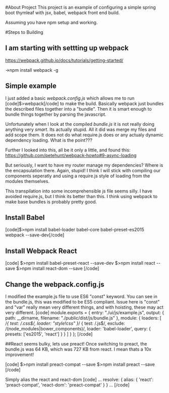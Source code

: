 #About Project
This project is an example of configuring a simple spring boot thymleaf with jsx, babel, webpack front end build.

Assuming you have npm setup and working.

#Steps to Building
## I am starting with settting up webpack
https://webpack.github.io/docs/tutorials/getting-started/

->npm install webpack -g

## Simple example
I just added a basic *webpack.config.js* which allows me to run [code]$>webpack[/code] to make the build.  Basically
webpack just bundles the described files together into a "bundle".  Then it is smart enough to bundle things together
by parsing the javascript.  

Unfortunately when I look at the compiled *bundle.js* it is not really doing anything very *smart*.  Its actually stupid.  All
it did was merge my files and add scope them.  It does not do what require.js does or any actualy dynamic dependency loading.
What is the point???

Further I looked into this, all be it only a little, and found this: https://github.com/petehunt/webpack-howto#9-async-loading

But seriously, I want to have my router manage my dependencies?  Where is the encapsulation there.  Again, stupid!  I think
I will stick with compiling our components seperatly and using a require.js style of loading from the modules themselves.

This transpilation into some incomprehensible js file seems silly.  I have avoided require.js, but I think its better than
this.  I think using webpack to make base bundles is probably pretty good.

## Install Babel
[code]$>npm install babel-loader babel-core babel-preset-es2015 webpack --save-dev[/code]

## Install Webpack React
[code]
$>npm install babel-preset-react --save-dev
$>npm install react --save
$>npm install react-dom --save
[/code]


## Change the webpack.config.js
I modified the example.js file to use ES6 "const" keyword.  You can see in the bundle.js, this was modified to be ES5 compliant. Issue
here is "const" and "var" really mean very different things, and with hoisting, these may act very different.
[code]
module.exports = {
    entry: "./ui/js/example.js",
    output: {
        path: __dirname,
        filename: "./public/dist/js/bundle.js"
    },
    module: {
        loaders: [
            /*{ test: /\.css$/, loader: "style!css" }*/
            {
              test: /\.js$/,
              exclude: /(node_modules|bower_components)/,
              loader: 'babel-loader',
              query: {
                presets: ['es2015', 'react']
              }
            }
          ]
    }
};
[/code]

##React seems bulky, lets use preact!
Once switching to preact, the bundle.js was 64 KB, which was 727 KB from react.  I mean thats a 10x improvement!

[code]
$>npm install preact-compat --save
$>npm install preact --save
[/code]

Simply alias the react and react-dom
[code]
    ...
    resolve: {
        alias: {
            'react': 'preact-compat',
            'react-dom': 'preact-compat'
        }
    }
    ...
[/code]